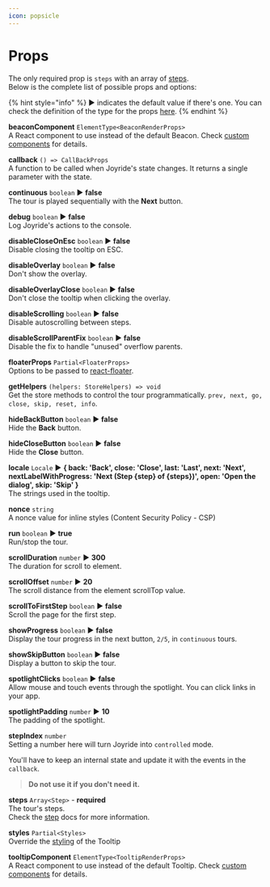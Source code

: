 ```yaml
---
icon: popsicle
---
```


# Props

The only required prop is `steps` with an array of [steps](step.md).\
Below is the complete list of possible props and options:

{% hint style="info" %}
▶︎ indicates the default value if there's one. You can check the definition of the type for the props [here](https://github.com/gilbarbara/react-joyride/blob/main/src/types/components.ts).
{% endhint %}

**beaconComponent** `ElementType<BeaconRenderProps>`\
A React component to use instead of the default Beacon. Check [custom components](custom-components.md) for details.

**callback** `() => CallBackProps`\
A function to be called when Joyride's state changes. It returns a single parameter with the state.

**continuous** `boolean` ▶︎ **false**\
The tour is played sequentially with the **Next** button.

**debug** `boolean` ▶︎ **false**\
Log Joyride's actions to the console.

**disableCloseOnEsc** `boolean` ▶︎ **false**\
Disable closing the tooltip on ESC.

**disableOverlay** `boolean` ▶︎ **false**\
Don't show the overlay.

**disableOverlayClose** `boolean` ▶︎ **false**\
Don't close the tooltip when clicking the overlay.

**disableScrolling** `boolean` ▶︎ **false**\
Disable autoscrolling between steps.

**disableScrollParentFix** `boolean` ▶︎ **false**\
Disable the fix to handle "unused" overflow parents.

**floaterProps** `Partial<FloaterProps>`\
Options to be passed to [react-floater](https://github.com/gilbarbara/react-floater).

**getHelpers** `(helpers: StoreHelpers) => void`\
Get the store methods to control the tour programmatically. `prev, next, go, close, skip, reset, info`.

**hideBackButton** `boolean` ▶︎ **false**\
Hide the **Back** button.

**hideCloseButton** `boolean` ▶︎ **false**\
Hide the **Close** button.

**locale** `Locale` ▶︎ **{ back: 'Back', close: 'Close', last: 'Last', next: 'Next', nextLabelWithProgress: 'Next (Step {step} of {steps})', open: 'Open the dialog', skip: 'Skip' }**\
The strings used in the tooltip.

**nonce** `string`\
A nonce value for inline styles (Content Security Policy - CSP)

**run** `boolean` ▶︎ **true**\
Run/stop the tour.

**scrollDuration** `number` ▶︎ **300**\
The duration for scroll to element.

**scrollOffset** `number` ▶︎ **20**\
The scroll distance from the element scrollTop value.

**scrollToFirstStep** `boolean` ▶︎ **false**\
Scroll the page for the first step.

**showProgress** `boolean` ▶︎ **false**\
Display the tour progress in the next button, `2/5`, in `continuous` tours.

**showSkipButton** `boolean` ▶︎ **false**\
Display a button to skip the tour.

**spotlightClicks** `boolean` ▶︎ **false**\
Allow mouse and touch events through the spotlight. You can click links in your app.

**spotlightPadding** `number` ▶︎ **10**\
The padding of the spotlight.

**stepIndex** `number`\
Setting a number here will turn Joyride into `controlled` mode.

You'll have to keep an internal state and update it with the events in the `callback`.

> **Do not use it if you don't need it.**

**steps** `Array<Step>` - **required**\
The tour's steps.\
Check the [step](step.md) docs for more information.

**styles** `Partial<Styles>`\
Override the [styling](styling.md) of the Tooltip

**tooltipComponent** `ElementType<TooltipRenderProps>`\
A React component to use instead of the default Tooltip. Check [custom components](custom-components.md) for details.
